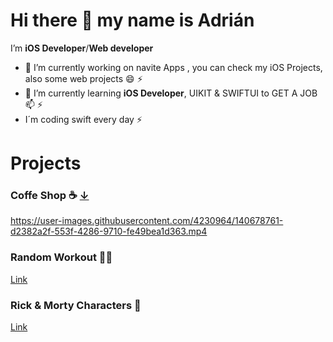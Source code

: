 # Hi there 👋 my name is Adrián

I’m **iOS Developer**/**Web developer**

- 🔭 I’m currently working on navite Apps , you can check my iOS Projects, also some web projects 😄 ⚡
- 🌱 I’m currently learning **iOS Developer**, UIKIT & SWIFTUI to GET A JOB 📫 ⚡
- I´m coding swift every day ⚡

# Projects
### Coffe Shop ☕️ [↓](https://github.com/duilan/CoffeShop-iOS)

https://user-images.githubusercontent.com/4230964/140678761-d2382a2f-553f-4286-9710-fe49bea1d363.mp4

### Random Workout 🏋️‍♂️ 
[Link](https://github.com/duilan/Random-Workout-iOS)
### Rick & Morty Characters 🤖 
[Link](https://github.com/duilan/RickAndMorty-iOS)

<!--
**duilan/duilan** is a ✨ _special_ ✨ repository because its `README.md` (this file) appears on your GitHub profile.

Here are some ideas to get you started:

- 🔭 I’m currently working on ...
- 🌱 I’m currently learning ...
- 👯 I’m looking to collaborate on ...
- 🤔 I’m looking for help with ...
- 💬 Ask me about ...
- 📫 How to reach me: ...
- 😄 Pronouns: ...
- ⚡ Fun fact: ...
-->


